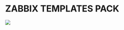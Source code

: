 # ZABBIX TEMPLATES PACK

![](https://github.com/v-zhuravlev/zbx_template_pack/workflows/.github/workflows/templator-generate-and-test.yml/badge.svg)
